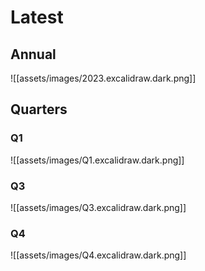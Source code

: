 # Latest
## Annual
![[assets/images/2023.excalidraw.dark.png]]



## Quarters
### Q1
![[assets/images/Q1.excalidraw.dark.png]]





### Q3
![[assets/images/Q3.excalidraw.dark.png]]

### Q4
![[assets/images/Q4.excalidraw.dark.png]]






